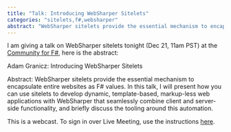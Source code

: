 ```yaml
---
title: "Talk: Introducing WebSharper Sitelets"
categories: "sitelets,f#,websharper"
abstract: "WebSharper sitelets provide the essential mechanism to encapsulateentire websites as F# values.  In this talk, I will present how youcan use sitelets to develop dynamic, template-based, markup-less webapplications with WebSharper that seamlessly combine client andserver-side functionality, and briefly discuss the tooling around thisautomation."
---
```

I am giving a talk on WebSharper sitelets tonight (Dec 21, 11am PST) at the [Community for F#](http://www.communityforfsharp.net/), here is the abstract:

<quote>
Adam Granicz: Introducing WebSharper Sitelets

Abstract:
WebSharper sitelets provide the essential mechanism to encapsulate
entire websites as F# values.  In this talk, I will present how you
can use sitelets to develop dynamic, template-based, markup-less web
applications with WebSharper that seamlessly combine client and
server-side functionality, and briefly discuss the tooling around this
automation.
</quote>

This is a webcast. To sign in over Live Meeting, use the instructions [here](http://www.communityforfsharp.net/december-2010-live-meeting).